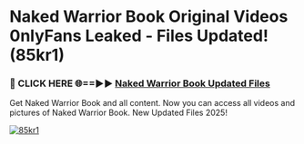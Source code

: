 # Naked Warrior Book Original Videos 0nlyFans Leaked - Files Updated! (85kr1)

<h3>🔴 CLICK HERE 🌐==►► <a href="https://tinyurl.com/up5wt9bj" rel="nofollow">Naked Warrior Book Updated Files</a></h3>

Get Naked Warrior Book and all content. Now you can access all videos and pictures of Naked Warrior Book. New Updated Files 2025!

[![85kr1](https://i.imgur.com/ABiUzMV.gif)](https://tinyurl.com/up5wt9bj)
